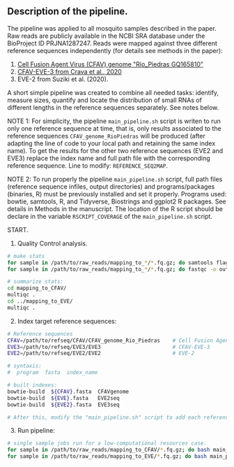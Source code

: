 ## Description of the pipeline.

The pipeline was applied to all mosquito samples described in the paper. Raw reads are publicly available in the NCBI SRA database under the BioProject ID PRJNA1287247.
Reads were mapped against three different reference sequences independently (for details see methods in the paper): 
  1) [Cell Fusion Agent Virus (CFAV) genome "Rio_Piedras GQ165810"](https://www.ncbi.nlm.nih.gov/nuccore/GQ165810.1)
  2) [CFAV-EVE-3 from Crava et al., 2020](https://onlinelibrary.wiley.com/doi/10.1111/mec.15798)
  3) EVE-2 from Suziki et al. (2020). 

A short simple pipeline was created to combine all needed tasks: identify, measure sizes, quantify and locate the distribution of small RNAs of different lengths in the reference sequences separately. See notes below.

NOTE 1: For simplicity, the pipeline `main_pipeline.sh` script is writen to run only one reference sequence at time, that is, only results associated to the reference sequences `CFAV_genome_RioPiedras` will be produced (after adapting the line of code to your local path and retaining the same index name). To get the results for the other two reference sequences (EVE2 and EVE3) replace the index name and full path file with the corresponding reference sequence. Line to modify: `REFERENCE_SEQ2MAP`.

NOTE 2: To run properly the pipeline `main_pipeline.sh` script, full path files (reference sequence infiles, output directories) and programs/packages (binaries, R) must be previously installed and set it properly. Programs used: bowtie, samtools, R, and Tidyverse, Biostrings and ggplot2 R packages. See details in Methods in the manuscript. The location of the R script should be declare in the variable `RSCRIPT_COVERAGE` of the `main_pipeline.sh` script. 

START.

1. Quality Control analysis.
```bash
# make stats
for sample in /path/to/raw_reads/mapping_to_*/*.fq.gz; do samtools flagstats $sample > ${sample}.txt;
for sample in /path/to/raw_reads/mapping_to_*/*.fq.gz; do fastqc -o outputdir/ $sample;

# summarize stats:
cd mapping_to_CFAV/
multiqc .
cd ../mapping_to_EVE/
multiqc .
 ```


2. Index target reference sequences:
```bash
# Reference sequences
CFAV=/path/to/refseq/CFAV/CFAV_genome_Rio_Piedras    # Cell Fusion Agent Virus (CFAV) genome "Rio_Piedras GQ165810
EVE3=/path/to/refseq/EVE3/EVE3                       # CFAV-EVE-3
EVE2=/path/to/refseq/EVE2/EVE2                       # EVE-2

# syntaxis:
#  program  fasta  index_name

# built indexes:
bowtie-build  ${CFAV}.fasta  CFAVgenome
bowtie-build  ${EVE}.fasta   EVE2seq
bowtie-build  ${EVE2}.fasta  EVE3seq

# After this, modify the "main_pipeline.sh" script to add each reference sequence (as described aboved). Be sure to use the index_name (i.e. CFAVgenome)
```


3. Run pipeline:
```bash
# single sample jobs run for a low-computational resources case.
for sample in /path/to/raw_reads/mapping_to_CFAV/*.fq.gz; do bash main_pipeline.sh  $sample CFAV  2>&1 | tee ${sample}.CFAV.stderr.log; 
for sample in /path/to/raw_reads/mapping_to_EVE/*.fq.gz; do bash main_pipeline.sh  $sample EVE  2>&1 | tee ${sample}.EVE.stderr.log;
```



